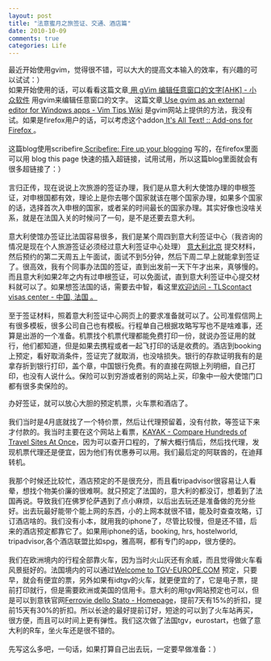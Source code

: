 ```yaml
---
layout: post
title: "法意蜜月之旅签证、交通、酒店篇"
date: 2010-10-09
comments: true
categories: Life
---
```

<p>最近开始使用gvim，觉得很不错，可以大大的提高文本输入的效率，有兴趣的可以试试：）<br />如果开始使用的话，可以看看这篇文章<a href="http://www.appinn.com/gvim-ahk-tip/"> 用 gVim 编辑任意窗口的文字[AHK] - 小众软件</a> 用gvim来编辑任意窗口的文字。 这篇文章<a href="http://vim.wikia.com/wiki/Use_gvim_as_an_external_editor_for_Windows_apps"> Use gvim as an external editor for Windows apps - Vim Tips Wiki</a> 是gvim网站上提供的方法，我没有试。如果是firefox用户的话，可以考虑这个addon<a href="https://addons.mozilla.org/en-US/firefox/addon/4125/"> It's All Text! :: Add-ons for Firefox </a>。<br /><br />这篇blog使用scribefire<a href="http://www.scribefire.com/"> Scribefire: Fire up your blogging</a> 写的，在firefox里面可以用 blog this page 快速的插入超链接，试用试用，所以这篇blog里面就会有很多超链接了：）<br /><br />言归正传，现在说说上次旅游的签证办理，我们是从意大利大使馆办理的申根签证，对申根国都有效，理论上是你去哪个国家就该在哪个国家办理，如果多个国家的话，选择首次入申根的国家，或者呆的时间最长的国家办理。其实好像也没啥关系，就是在法国入关的时候问了一句，是不是还要去意大利。<br /><br />意大利使馆办签证比法国容易很多，我们是某个周四到意大利签证中心（我咨询的情况是现在个人旅游签证必须经过意大利签证中心处理） <a href="http://www.italyvac.cn/chineese/index1.aspx">意大利北京</a> 提交材料，然后预约的第二天周五上午面试，面试不到5分钟，然后下周二早上就能拿到签证了。很高效，我有个同事办法国的签证，直到出发前一天下午才出来，真够慢的。而且意大利如果2年之内有过申根签证，可以免面试，直到意大利签证中心提交材料就可以了。如果想签法国的话，需要去中智，看这里<a href="https://cn.tlscontact.com/cn2fr/login.php?l=zh_CN">欢迎访问 -  TLScontact visas center - 中国, 法国 。</a><br /><br />至于签证材料，照着意大利签证中心网页上的要求准备就可以了。公司准假信网上有很多模板，很多公司自己也有模板。行程单自己根据攻略写写也不是啥难事，还算是出游的一个准备。机票找个机票代理都能免费打印一份，就说办签证用的就行，他们都知道，但是如果去携程或者一起飞打印的话是收费的。酒店到booking上预定，看好取消条件，签证完了就取消，也没啥损失。银行的存款证明我有的是拿存折到银行打印，盖个章，中国银行免费。有的直接在网银上列明细，自己打印，也没有人说什么。保险可以到穷游或者别的网站上买，印象中一般大使馆门口都有很多卖保险的。</p>

<p>办好签证，就可以放心大胆的预定机票，火车票和酒店了。<br /><br />我们当时是4月底就找了一个特价票，然后让代理预留着，没有付款，等签证下来才付款的。我当时主要在这个网站上看票，<a href="http://www.kayak.com/">KAYAK - Compare Hundreds of Travel Sites At Once</a>，因为可以查开口程的，了解大概行情后，然后找代理，发现机票代理还是便宜，因为他们有优惠券可以用。我们最后定的阿联酋的，在迪拜转机。<br /><br />我那个时候还比较忙，酒店预定的不是很充分，而且看tripadvisor很容易让人看晕，想找个物美价廉的很难啊。就只预定了法国的，意大利的都没订，想着到了法国再说。导致我们在佛罗伦萨遇到了点小麻烦，以后出去玩还是准备做的充分些好。出去玩最好能带个能上网的东西，小的上网本就很不错，能及时查查攻略，订订酒店啥的。我们没有小本，就用我的iphone了，尽管比较慢，但是还不错，后来的酒店预定都靠它了。如果用iphone的话，booking, hrs, hostelworld, tripadvisor,各个酒店联盟比如spg，雅高啊，都有专门的app，很方便的。<br /><br />我们在欧洲境内的行程全部靠火车，因为当时火山灰还有余威，而且觉得做火车看风景挺好的。法国境内的可以通过<a href="http://www.tgv-europe.com/en/">Welcome to TGV-EUROPE.COM</a> 预定，只要早，就会有便宜的票，另外如果有idtgv的火车，就更便宜的了，它是电子票，提前打印就行，但是需要欧洲或美国的信用卡。意大利的用tgv网站预定也可以，但是可以到意铁官网<a href="http://www.ferroviedellostato.it/homepage_en.html">Ferrovie  dello Stato - Homepage</a>，提前7天有15%的折扣，提前15天有30%的折扣。所以长途的最好提前订好，短途的可以到了火车站再买，很方便，而且可以时间上更有弹性。我们这次做了法国tgv，eurostart，也做了意大利的R车，坐火车还是很不错的。<br /><br />先写这么多吧，一句话，如果打算自己出去玩，一定要早做准备：）</p>
